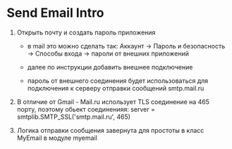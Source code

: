 # Send Email Intro

1)  Открыть почту и создать пароль приложения

    - в mail это можно сделать так: Аккаунт -> Пароль и безопасность
      -> Способы входа -> пароли от внешних приложений
      
    - далее по инструкции добавить внешнее подключение
    
    - пароль от внешнего соединения будет использоваться для подключения к серверу отправки сообщений smtp.mail.ru
    
2) В отличие от Gmail - Mail.ru использует TLS соединение на 465 порту, поэтому обьект соединенияя:
    server = smtplib.SMTP_SSL('smtp.mail.ru', 465)
    
3) Логика отправки сообщения завернута для простоты в класс MyEmail в модуле myemail

